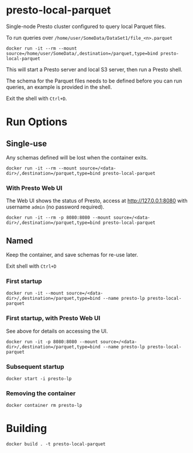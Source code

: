 
# presto-local-parquet

Single-node Presto cluster configured to query local Parquet files.

To run queries over `/home/user/SomeData/DataSet1/file_<n>.parquet`

```shell
docker run -it --rm --mount source=/home/user/SomeData/,destination=/parquet,type=bind presto-local-parquet
```

This will start a Presto server and local S3 server, then run a Presto shell.

The schema for the Parquet files needs to be defined before you can run queries,
an example is provided in the shell.

Exit the shell with `Ctrl+D`.

# Run Options

## Single-use 

Any schemas defined will be lost when the container exits.

```shell
docker run -it --rm --mount source=/<data-dir>/,destination=/parquet,type=bind presto-local-parquet
```

### With Presto Web UI

The Web UI shows the status of Presto, access at http://127.0.0.1:8080 with username `admin` (no password required).

```shell
docker run -it --rm -p 8080:8080 --mount source=/<data-dir>/,destination=/parquet,type=bind presto-local-parquet
```

## Named  

Keep the container, and save schemas for re-use later.

Exit shell with `Ctrl+D`

### First startup

```shell
docker run -it --mount source=/<data-dir>/,destination=/parquet,type=bind --name presto-lp presto-local-parquet
```

### First startup, with Presto Web UI

See above for details on accessing the UI.

```shell
docker run -it -p 8080:8080 --mount source=/<data-dir>/,destination=/parquet,type=bind --name presto-lp presto-local-parquet
```

### Subsequent startup

```shell
docker start -i presto-lp
```

### Removing the container

```shell
docker container rm presto-lp
```

# Building

```shell
docker build . -t presto-local-parquet
```